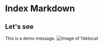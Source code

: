 # Index Markdown
## Let's see
This is a demo message.
![Image of Yaktocat](https://octodex.github.com/images/yaktocat.png)
